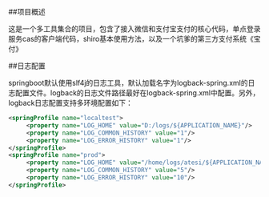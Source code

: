 ##项目概述

这是一个多工具集合的项目，包含了接入微信和支付宝支付的核心代码，单点登录服务cas的客户端代码，shiro基本使用方法，以及一个坑爹的第三方支付系统《宝付》

##日志配置

springboot默认使用slf4j的日志工具，默认加载名字为logback-spring.xml的日志配置文件。logback的日志文件路径最好在logback-spring.xml中配置。另外，logback日志配置支持多环境配置如下：

```xml
<springProfile name="localtest">
     <property name="LOG_HOME" value="D:/logs/${APPLICATION_NAME}"/>
     <property name="LOG_COMMON_HISTORY" value="1"/>
     <property name="LOG_ERROR_HISTORY" value="1"/>
</springProfile>
<springProfile name="prod">
     <property name="LOG_HOME" value="/home/logs/atesi/${APPLICATION_NAME}"/>
     <property name="LOG_COMMON_HISTORY" value="5"/>
     <property name="LOG_ERROR_HISTORY" value="10"/>
</springProfile>
```
